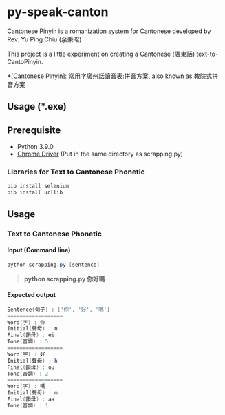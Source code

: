# py-speak-canton

Cantonese Pinyin is a romanization system for Cantonese developed by Rev. Yu Ping Chiu (余秉昭)

This project is a little experiment on creating a Cantonese (廣東話) text-to-CantoPinyin.

*[Cantonese Pinyin]: 常用字廣州話讀音表:拼音方案, also known as 教院式拼音方案

## Usage (*.exe)


## Prerequisite
* Python 3.9.0
* [Chrome Driver](https://chromedriver.chromium.org/downloads) (Put in the same directory as scrapping.py)

### Libraries for Text to Cantonese Phonetic
```powershell
pip install selenium
pip install urllib
```

## Usage
### Text to Cantonese Phonetic
#### Input (Command line)
```powershell
python scrapping.py [sentence]
```
> **python scrapping.py 你好嗎**

#### Expected output
```powershell
Sentence(句子) : ['你', '好', '嗎']
==================
Word(字) : 你
Initial(聲母) : n
Final(韻母) : ei
Tone(音調) : 5
==================
Word(字) : 好
Initial(聲母) : h
Final(韻母) : ou
Tone(音調) : 2
==================
Word(字) : 嗎
Initial(聲母) : m
Final(韻母) : aa
Tone(音調) : 1
```
